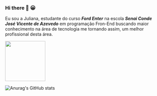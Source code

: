 ### Hi there 👋 :grinning:

Eu sou a Juliana, estudante do curso ***Ford Enter*** na escola ***Senai Conde José Vicente de Azevedo*** em programação Fron-End buscando maior conhecimento na área de tecnologia me tornando assim, um melhor profissional desta área.

<img height="130" src="https://play-lh.googleusercontent.com/9Wubor79UPrnd2FVUYr7l8YDC5z6fmqxYkAQTp4R9GWNgeSO2k_-qqz467GjgEikx6s">

![Anurag's GitHub stats](https://github-readme-stats.vercel.app/api?username=Juliana1800&show_icons=true&theme=gruvbox_light)

